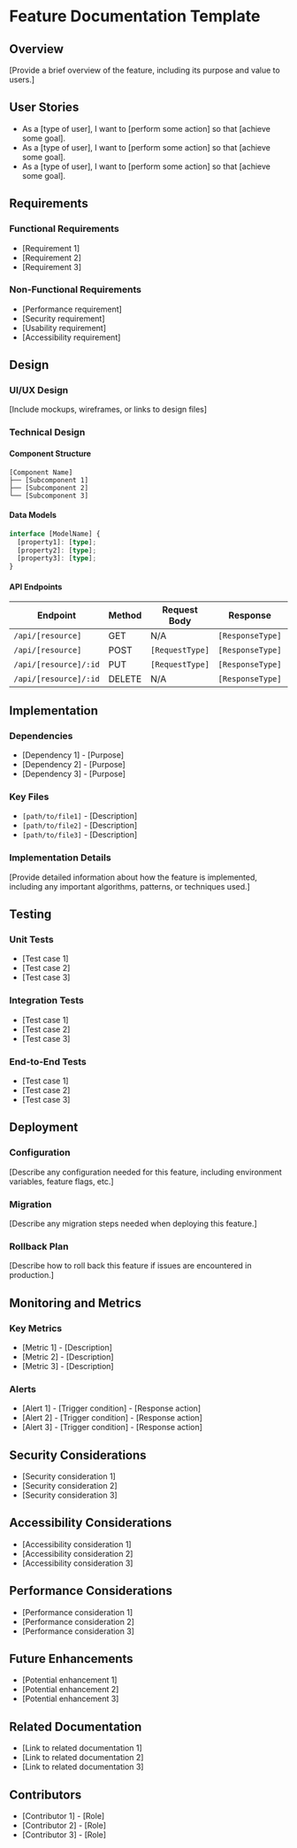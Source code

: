# Feature Documentation Template

## Overview

[Provide a brief overview of the feature, including its purpose and value to users.]

## User Stories

- As a [type of user], I want to [perform some action] so that [achieve some goal].
- As a [type of user], I want to [perform some action] so that [achieve some goal].
- As a [type of user], I want to [perform some action] so that [achieve some goal].

## Requirements

### Functional Requirements

- [Requirement 1]
- [Requirement 2]
- [Requirement 3]

### Non-Functional Requirements

- [Performance requirement]
- [Security requirement]
- [Usability requirement]
- [Accessibility requirement]

## Design

### UI/UX Design

[Include mockups, wireframes, or links to design files]

### Technical Design

#### Component Structure

```
[Component Name]
├── [Subcomponent 1]
├── [Subcomponent 2]
└── [Subcomponent 3]
```

#### Data Models

```typescript
interface [ModelName] {
  [property1]: [type];
  [property2]: [type];
  [property3]: [type];
}
```

#### API Endpoints

| Endpoint | Method | Request Body | Response | Description |
|----------|--------|--------------|----------|-------------|
| `/api/[resource]` | GET | N/A | `[ResponseType]` | [Description] |
| `/api/[resource]` | POST | `[RequestType]` | `[ResponseType]` | [Description] |
| `/api/[resource]/:id` | PUT | `[RequestType]` | `[ResponseType]` | [Description] |
| `/api/[resource]/:id` | DELETE | N/A | `[ResponseType]` | [Description] |

## Implementation

### Dependencies

- [Dependency 1] - [Purpose]
- [Dependency 2] - [Purpose]
- [Dependency 3] - [Purpose]

### Key Files

- `[path/to/file1]` - [Description]
- `[path/to/file2]` - [Description]
- `[path/to/file3]` - [Description]

### Implementation Details

[Provide detailed information about how the feature is implemented, including any important algorithms, patterns, or techniques used.]

## Testing

### Unit Tests

- [Test case 1]
- [Test case 2]
- [Test case 3]

### Integration Tests

- [Test case 1]
- [Test case 2]
- [Test case 3]

### End-to-End Tests

- [Test case 1]
- [Test case 2]
- [Test case 3]

## Deployment

### Configuration

[Describe any configuration needed for this feature, including environment variables, feature flags, etc.]

### Migration

[Describe any migration steps needed when deploying this feature.]

### Rollback Plan

[Describe how to roll back this feature if issues are encountered in production.]

## Monitoring and Metrics

### Key Metrics

- [Metric 1] - [Description]
- [Metric 2] - [Description]
- [Metric 3] - [Description]

### Alerts

- [Alert 1] - [Trigger condition] - [Response action]
- [Alert 2] - [Trigger condition] - [Response action]
- [Alert 3] - [Trigger condition] - [Response action]

## Security Considerations

- [Security consideration 1]
- [Security consideration 2]
- [Security consideration 3]

## Accessibility Considerations

- [Accessibility consideration 1]
- [Accessibility consideration 2]
- [Accessibility consideration 3]

## Performance Considerations

- [Performance consideration 1]
- [Performance consideration 2]
- [Performance consideration 3]

## Future Enhancements

- [Potential enhancement 1]
- [Potential enhancement 2]
- [Potential enhancement 3]

## Related Documentation

- [Link to related documentation 1]
- [Link to related documentation 2]
- [Link to related documentation 3]

## Contributors

- [Contributor 1] - [Role]
- [Contributor 2] - [Role]
- [Contributor 3] - [Role]
